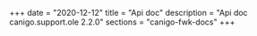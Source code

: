 +++
date        = "2020-12-12"
title       = "Api doc"
description = "Api doc canigo.support.ole 2.2.0"
sections    = "canigo-fwk-docs"
+++